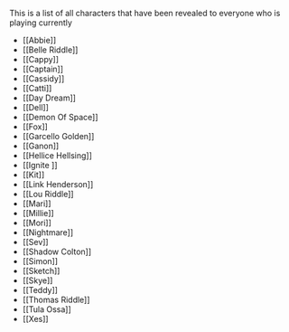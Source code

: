 This is a list of all characters that have been revealed to everyone who is playing currently

- [[Abbie]]
- [[Belle Riddle]]
- [[Cappy]]
- [[Captain]]
- [[Cassidy]]
- [[Catti]]
- [[Day Dream]]
- [[Dell]]
- [[Demon Of Space]]
- [[Fox]]
- [[Garcello Golden]]
- [[Ganon]]
- [[Hellice Hellsing]] 
- [[Ignite ]]
- [[Kit]]
- [[Link Henderson]]
- [[Lou Riddle]]
- [[Mari]]
- [[Millie]]
- [[Mori]]
- [[Nightmare]]
- [[Sev]]  
- [[Shadow Colton]]
- [[Simon]]
- [[Sketch]]
- [[Skye]]
- [[Teddy]]
- [[Thomas Riddle]]
- [[Tula Ossa]]
- [[Xes]]
